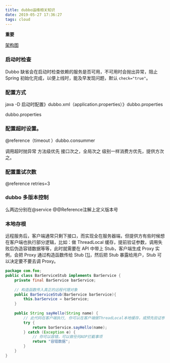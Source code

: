 ```yaml
---
title: dubbo运维相关知识
date: 2019-05-27 17:36:27
tags: cloud
---
```


**重要**

[架构图](<http://dubbo.apache.org/zh-cn/docs/dev/design.html>)

### 启动时检查

Dubbo 缺省会在启动时检查依赖的服务是否可用，不可用时会抛出异常，阻止 Spring 初始化完成，以便上线时，能及早发现问题，默认 `check="true"`。

### 配置方式

java -D 启动时配置》dubbo.xml（application.properties）》dubbo.properties

dubbo.properties

### 配置超时设置。

@reference（timeout ）dubbo.consummer

调用超时抛异常 方法级优先 接口次之，全局次之 级别一样消费方优先，提供方次之。

### 配置重试次数

@reference retries=3

### dubbo 多版本控制

么两边分别在@service @@Reference注解上定义版本号

### 本地存根

远程服务后，客户端通常只剩下接口，而实现全在服务器端，但提供方有些时候想在客户端也执行部分逻辑，比如：做 ThreadLocal 缓存，提前验证参数，调用失败后伪造容错数据等等，此时就需要在 API 中带上 Stub，客户端生成 Proxy 实例，会把 Proxy 通过构造函数传给 Stub [[1\]](http://dubbo.apache.org/zh-cn/docs/user/demos/local-stub.html#fn1)，然后把 Stub 暴露给用户，Stub 可以决定要不要去调 Proxy。

```java
package com.foo;
public class BarServiceStub implements BarService {
    private final BarService barService;
    
    // 构造函数传入真正的远程代理对象
    public BarServiceStub(BarService barService){
        this.barService = barService;
    }
 
    public String sayHello(String name) {
        // 此代码在客户端执行, 你可以在客户端做ThreadLocal本地缓存，或预先验证参数是否合法，等等
        try {
            return barService.sayHello(name);
        } catch (Exception e) {
            // 你可以容错，可以做任何AOP拦截事项
            return "容错数据";
        }
    }
}
```

